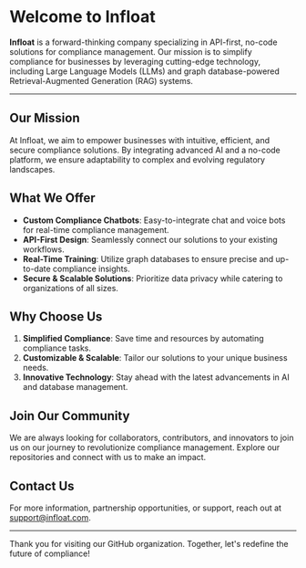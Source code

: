 # Welcome to Infloat

**Infloat** is a forward-thinking company specializing in API-first, no-code solutions for compliance management. Our mission is to simplify compliance for businesses by leveraging cutting-edge technology, including Large Language Models (LLMs) and graph database-powered Retrieval-Augmented Generation (RAG) systems.

---

## Our Mission
At Infloat, we aim to empower businesses with intuitive, efficient, and secure compliance solutions. By integrating advanced AI and a no-code platform, we ensure adaptability to complex and evolving regulatory landscapes.

## What We Offer
- **Custom Compliance Chatbots**: Easy-to-integrate chat and voice bots for real-time compliance management.
- **API-First Design**: Seamlessly connect our solutions to your existing workflows.
- **Real-Time Training**: Utilize graph databases to ensure precise and up-to-date compliance insights.
- **Secure & Scalable Solutions**: Prioritize data privacy while catering to organizations of all sizes.

## Why Choose Us
1. **Simplified Compliance**: Save time and resources by automating compliance tasks.
2. **Customizable & Scalable**: Tailor our solutions to your unique business needs.
3. **Innovative Technology**: Stay ahead with the latest advancements in AI and database management.

## Join Our Community
We are always looking for collaborators, contributors, and innovators to join us on our journey to revolutionize compliance management. Explore our repositories and connect with us to make an impact.

## Contact Us
For more information, partnership opportunities, or support, reach out at [support@infloat.com](mailto:support@infloat.com).

---

Thank you for visiting our GitHub organization. Together, let's redefine the future of compliance!

